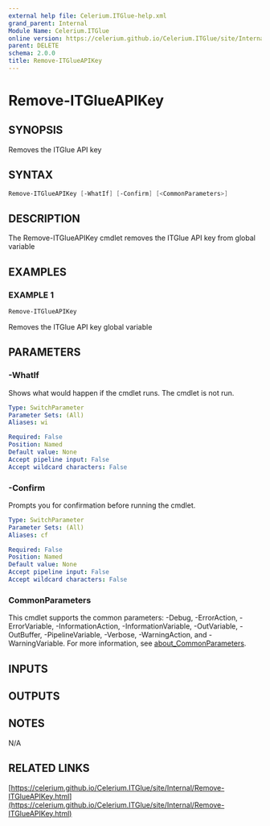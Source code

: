 ```yaml
---
external help file: Celerium.ITGlue-help.xml
grand_parent: Internal
Module Name: Celerium.ITGlue
online version: https://celerium.github.io/Celerium.ITGlue/site/Internal/Remove-ITGlueAPIKey.html
parent: DELETE
schema: 2.0.0
title: Remove-ITGlueAPIKey
---
```


# Remove-ITGlueAPIKey

## SYNOPSIS
Removes the ITGlue API key

## SYNTAX

```powershell
Remove-ITGlueAPIKey [-WhatIf] [-Confirm] [<CommonParameters>]
```

## DESCRIPTION
The Remove-ITGlueAPIKey cmdlet removes the ITGlue API key from
global variable

## EXAMPLES

### EXAMPLE 1
```powershell
Remove-ITGlueAPIKey
```

Removes the ITGlue API key global variable

## PARAMETERS

### -WhatIf
Shows what would happen if the cmdlet runs.
The cmdlet is not run.

```yaml
Type: SwitchParameter
Parameter Sets: (All)
Aliases: wi

Required: False
Position: Named
Default value: None
Accept pipeline input: False
Accept wildcard characters: False
```

### -Confirm
Prompts you for confirmation before running the cmdlet.

```yaml
Type: SwitchParameter
Parameter Sets: (All)
Aliases: cf

Required: False
Position: Named
Default value: None
Accept pipeline input: False
Accept wildcard characters: False
```

### CommonParameters
This cmdlet supports the common parameters: -Debug, -ErrorAction, -ErrorVariable, -InformationAction, -InformationVariable, -OutVariable, -OutBuffer, -PipelineVariable, -Verbose, -WarningAction, and -WarningVariable. For more information, see [about_CommonParameters](http://go.microsoft.com/fwlink/?LinkID=113216).

## INPUTS

## OUTPUTS

## NOTES
N/A

## RELATED LINKS

[https://celerium.github.io/Celerium.ITGlue/site/Internal/Remove-ITGlueAPIKey.html](https://celerium.github.io/Celerium.ITGlue/site/Internal/Remove-ITGlueAPIKey.html)

